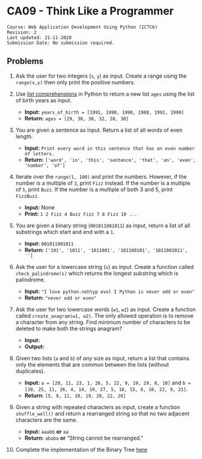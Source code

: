 # CA09 - Think Like a Programmer

	Course: Web Application Development Using Python (ICTC6)
	Revision: 2
	Last updated: 21-11-2020
	Submission Date: No submission required.

## Problems

1. Ask the user for two integers (`x`, `y`) as input. Create a range using the `range(x,y)` then only print the positive numbers.
2. Use [list comprehensions](https://docs.python.org/3/tutorial/datastructures.html#list-comprehensions) in Python to return a new list `ages` using the list of birth years as input.
   * **Input:** `years_of_birth = [1991, 1990, 1990, 1988, 1992, 1990]`
   * **Return:** `ages = [29, 30, 30, 32, 28, 30]`
3. You are given a sentence as input. Return a list of all words of even length.
   * **Input:** `Print every word in this sentence that has an even number of letters.`
   * **Return:** `['word', 'in', 'this', 'sentence', 'that', 'an', 'even', 'number', 'of']`
4. Iterate over the `range(1, 100)` and print the numbers. However, if the number is a multiple of `3`, print `Fizz` instead. If the number is a multiple of `5`, print `Buzz`. If the number is a multiple of both 3 and 5, print `FizzBuzz`.
   * **Input:** None
   * **Print:** `1 2 Fizz 4 Buzz Fizz 7 8 Fizz 10 ...`

5. You are given a binary string (`001011001011`) as input, return a list of all substrings which start and end with a `1`.
   * **Input:**   `001011001011`
   * **Return:** `['101', '1011', '1011001', '101100101', '1011001011', '']`
6. Ask the user for a lowercase string (`s`) as input. Create a function called `check_palindrome(s)` which returns the longest substring which is palindrome.
    * **Input:** `"I love python.nohtyp evol I Python is never odd or even"`
    * **Return:** `"never odd or even"`
7. Ask the user for two lowercase words (`w1`, `w2`) as input. Create a function called `create_anagram(w1, w2)`. The only allowed operation is to remove a character from any string. Find minimum number of characters to be deleted to make both the strings anagram?
   * **Input:**
   * **Output:** 
8. Given two lists (`a` and `b`) of *any* size as input, return a list that contains only the elements that are common between the lists (without duplicates).
   * **Input:** `a = [20, 11, 23, 1, 26, 5, 22, 9, 19, 29, 8, 18]` and `b = [20, 25, 11, 26, 4, 14, 19, 27, 5, 18, 15, 6, 10, 22, 9, 21]`.
   * **Return:** `[5, 9, 11, 18, 19, 20, 22, 26]`
9.  Given a string with repeated characters as input, create a function `shuffle_well()` and return a rearranged string so that no two adjacent characters are the same.
    * **Input:** `aaabb` **or** `aa`
    * **Return:** `ababa` **or** "String cannot be rearranged."
10. Complete the implementation of the Binary Tree [here]()